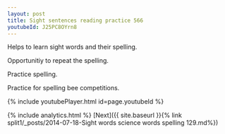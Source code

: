 ```yaml
---
layout: post
title: Sight sentences reading practice 566
youtubeId: J25PC8OYrn8
---
```

 
 
Helps to learn sight words and their spelling.

Opportunitiy to repeat the spelling. 

Practice spelling. 
 
Practice for spelling bee competitions. 
 
{% include youtubePlayer.html id=page.youtubeId %}
 
 
{% include analytics.html %} 
[Next]({{ site.baseurl }}{% link  split1/_posts/2014-07-18-Sight words science words spelling 129.md%})
 
